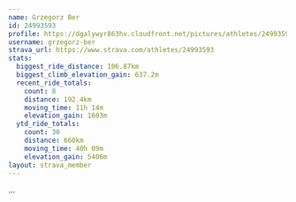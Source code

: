 ```yaml
---
name: Grzegorz Ber
id: 24993593
profile: https://dgalywyr863hv.cloudfront.net/pictures/athletes/24993593/7453165/11/large.jpg
username: grzegorz-ber
strava_url: https://www.strava.com/athletes/24993593
stats:
  biggest_ride_distance: 106.87km
  biggest_climb_elevation_gain: 637.2m
  recent_ride_totals:
    count: 8
    distance: 192.4km
    moving_time: 11h 14m
    elevation_gain: 1603m
  ytd_ride_totals:
    count: 30
    distance: 660km
    moving_time: 40h 09m
    elevation_gain: 5406m
layout: strava_member
--- 
```

...
